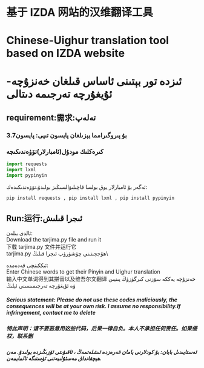 # 基于 IZDA 网站的汉维翻译工具
# Chinese-Uighur translation tool based on IZDA website
# ئىزدە تور بېتىنى ئاساس قىلغان خەنزۇچە-ئۇيغۇرچە تەرجىمە دىتالى

## requirement:需求:تەلەپ
### بۇ پىروگىرامما يېزىلغان پايسون تىپى: پايسون3.7
### كىرەكلىك مودۇل(ئامبارلار)تۆۋەندىكىچە
```python
import requests
import lxml
import pypinyin
```
ئەگەر بۇ ئامبارلار يوق بولسا قاچىلىۋالسىڭىز بولىدۇ،تۆۋەندىكىدەك:
```python
pip install requests , pip install lxml , pip install pypinyin
```
## Run:运行:ئىجرا قىلىش
ئالدى بىلەن:\
Download the tarjima.py file and run it\
下载 tarjima.py 文件并运行它\
tarjima.py ھۆججىتىنى چۈشۈرۈپ ئىجرا قىلىڭ\

ئىككىنچى قەدەمدە:\
Enter Chinese words to get their Pinyin and Uighur translation\
输入中文单词得到其拼音以及维吾尔文翻译
خەنزۇچە يەككە سۆزنى كىرگۈزۈڭ پىنيىن ۋە ئۇيغۇرچە تەرجىمىسىنى ئېلىڭ

##### Serious statement: Please do not use these codes maliciously, the consequences will be at your own risk. I assume no responsibility.If infringement, contact me to delete
##### 特此声明：请不要恶意用这些代码，后果一律自负。本人不承担任何责任。如果侵权，联系删
##### ئەستايىدىل بايان: بۇ كودلارنى يامان غەرەزدە ئىشلەتمەڭ ، ئاقىۋىتى ئۆزىڭىزدە بولىدۇ. مەن ھېچقانداق مەسئۇلىيەتنى ئۈستىگە ئالمايمەن.
